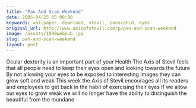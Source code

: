 ```yaml
---
title: "Pan And Scan Weekend"
date: 2005-04-25 05:00:00
keywords: wallpaper, download, stevil, panscanid, eyes
original_url: http://www.axisofstevil.com/p/pan-and-scan-weekend
image: /assets/1990webpub.jpg
slug: pan-and-scan-weekend
layout: post
---
```


Ocular dexterity is an important part of your Health The Axis of Stevil feels that all people need to keep their eyes open and looking towards the future By not allowing your eyes to be exposed to interesting images they can grow soft and weak This week the Axis of Stevil encourages all its readers and employees to get back in the habit of exercising their eyes If we allow our eyes to grow weak we will no longer have the ability to distinguish the beautiful from the mundane

